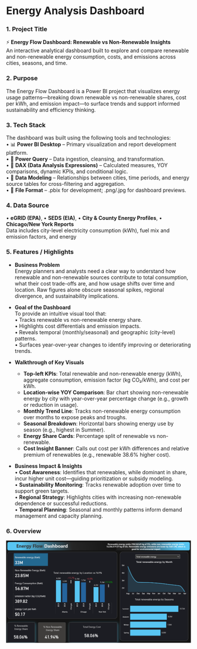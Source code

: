 # Energy Analysis Dashboard

### 1. Project Title  
⚡ **Energy Flow Dashboard: Renewable vs Non-Renewable Insights**  
An interactive analytical dashboard built to explore and compare renewable and non-renewable energy consumption, costs, and emissions across cities, seasons, and time.

### 2. Purpose 
The Energy Flow Dashboard is a Power BI project that visualizes energy usage patterns—breaking down renewable vs non-renewable shares, cost per kWh, and emission impact—to surface trends and support informed sustainability and efficiency thinking.

### 3. Tech Stack  
The dashboard was built using the following tools and technologies:  
• 📊 **Power BI Desktop** – Primary visualization and report development platform.  
• 📂 **Power Query** – Data ingestion, cleansing, and transformation.  
• 🧠 **DAX (Data Analysis Expressions)** – Calculated measures, YOY comparisons, dynamic KPIs, and conditional logic.  
• 📝 **Data Modeling** – Relationships between cities, time periods, and energy source tables for cross-filtering and aggregation.  
• 📁 **File Format** – .pbix for development; .png/.jpg for dashboard previews.

### 4. Data Source  
• **eGRID (EPA)**, 
• **SEDS (EIA)**, 
• **City & County Energy Profiles**, 
• **Chicago/New York Reports**  
Data includes city-level electricity consumption (kWh), fuel mix and emission factors, and energy

### 5. Features / Highlights  
- **Business Problem**  
Energy planners and analysts need a clear way to understand how renewable and non-renewable sources contribute to total consumption, what their cost trade-offs are, and how usage shifts over time and location. Raw figures alone obscure seasonal spikes, regional divergence, and sustainability implications.

- **Goal of the Dashboard**  
To provide an intuitive visual tool that:  
  • Tracks renewable vs non-renewable energy share.  
  • Highlights cost differentials and emission impacts.  
  • Reveals temporal (monthly/seasonal) and geographic (city-level) patterns.  
  • Surfaces year-over-year changes to identify improving or deteriorating trends.

- **Walkthrough of Key Visuals**  
  - **Top-left KPIs**: Total renewable and non-renewable energy (kWh), aggregate consumption, emission factor (kg CO₂/kWh), and cost per kWh.  
  - **Location-wise YOY Comparison**: Bar chart showing non-renewable energy by city with year-over-year percentage change (e.g., growth or reduction in usage).  
  - **Monthly Trend Line**: Tracks non-renewable energy consumption over months to expose peaks and troughs.  
  - **Seasonal Breakdown**: Horizontal bars showing energy use by season (e.g., highest in Summer).  
  - **Energy Share Cards**: Percentage split of renewable vs non-renewable.  
  - **Cost Insight Banner**: Calls out cost per kWh differences and relative premium of renewables (e.g., renewable 38.6% higher cost).  

- **Business Impact & Insights**  
  • **Cost Awareness**: Identifies that renewables, while dominant in share, incur higher unit cost—guiding prioritization or subsidy modeling.  
  • **Sustainability Monitoring**: Tracks renewable adoption over time to support green targets.  
  • **Regional Strategy**: Highlights cities with increasing non-renewable dependence or successful reductions.  
  • **Temporal Planning**: Seasonal and monthly patterns inform demand management and capacity planning.

### 6. Overview  
![Dashboard Preview](<https://github.com/huishubham/Energy-Analysis/blob/main/Dashboard%20Snapshot.png>)
